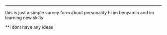 *******
this is just a simple survey form about personality
hi im benyamin and im learning new skills

\*\*i dont have any ideas
